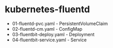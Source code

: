 # kubernetes-fluentd

* 01-fluentd-pvc.yaml - PersistentVolumeClaim
* 02-fluentd-cm.yaml - ConfigMap
* 03-fluentbit-deploy.yaml - Deployment
* 04-fluentbit-service.yaml - Service